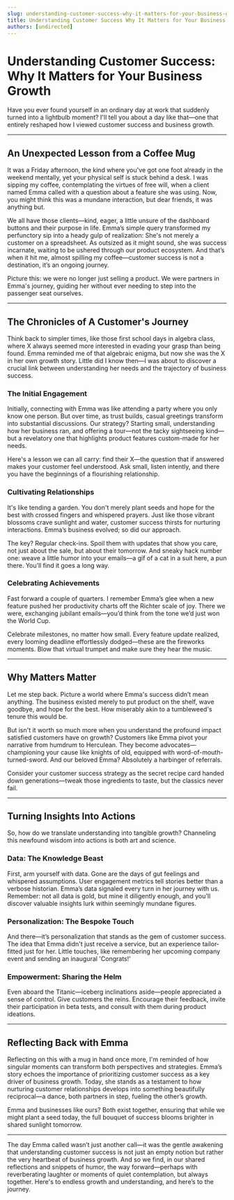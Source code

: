 ```yaml
---
slug: understanding-customer-success-why-it-matters-for-your-business-growth
title: Understanding Customer Success Why It Matters for Your Business Growth
authors: [undirected]
---
```



# Understanding Customer Success: Why It Matters for Your Business Growth

Have you ever found yourself in an ordinary day at work that suddenly turned into a lightbulb moment? I'll tell you about a day like that—one that entirely reshaped how I viewed customer success and business growth.

---

## An Unexpected Lesson from a Coffee Mug

It was a Friday afternoon, the kind where you've got one foot already in the weekend mentally, yet your physical self is stuck behind a desk. I was sipping my coffee, contemplating the virtues of free will, when a client named Emma called with a question about a feature she was using. Now, you might think this was a mundane interaction, but dear friends, it was anything but.

We all have those clients—kind, eager, a little unsure of the dashboard buttons and their purpose in life. Emma’s simple query transformed my perfunctory sip into a heady gulp of realization: She's not merely a customer on a spreadsheet. As outsized as it might sound, she was success incarnate, waiting to be ushered through our product ecosystem. And that’s when it hit me, almost spilling my coffee—customer success is not a destination, it’s an ongoing journey.

Picture this: we were no longer just selling a product. We were partners in Emma's journey, guiding her without ever needing to step into the passenger seat ourselves.

---

## The Chronicles of A Customer's Journey

Think back to simpler times, like those first school days in algebra class, where X always seemed more interested in evading your grasp than being found. Emma reminded me of that algebraic enigma, but now she was the X in her own growth story. Little did I know then—I was about to discover a crucial link between understanding her needs and the trajectory of business success.

### The Initial Engagement

Initially, connecting with Emma was like attending a party where you only know one person. But over time, as trust builds, casual greetings transform into substantial discussions. Our strategy? Starting small, understanding how her business ran, and offering a tour—not the tacky sightseeing kind—but a revelatory one that highlights product features custom-made for her needs.

Here's a lesson we can all carry: find their X—the question that if answered makes your customer feel understood. Ask small, listen intently, and there you have the beginnings of a flourishing relationship.

### Cultivating Relationships

It's like tending a garden. You don't merely plant seeds and hope for the best with crossed fingers and whispered prayers. Just like those vibrant blossoms crave sunlight and water, customer success thirsts for nurturing interactions. Emma’s business evolved; so did our approach.

The key? Regular check-ins. Spoil them with updates that show you care, not just about the sale, but about their tomorrow. And sneaky hack number one: weave a little humor into your emails—a gif of a cat in a suit here, a pun there. You’ll find it goes a long way.

### Celebrating Achievements

Fast forward a couple of quarters. I remember Emma’s glee when a new feature pushed her productivity charts off the Richter scale of joy. There we were, exchanging jubilant emails—you’d think from the tone we’d just won the World Cup.

Celebrate milestones, no matter how small. Every feature update realized, every looming deadline effortlessly dodged—these are the fireworks moments. Blow that virtual trumpet and make sure they hear the music.

---

## Why Matters Matter

Let me step back. Picture a world where Emma's success didn’t mean anything. The business existed merely to put product on the shelf, wave goodbye, and hope for the best. How miserably akin to a tumbleweed's tenure this would be.

But isn't it worth so much more when you understand the profound impact satisfied customers have on growth? Customers like Emma pivot your narrative from humdrum to Herculean. They become advocates—championing your cause like knights of old, equipped with word-of-mouth-turned-sword. And our beloved Emma? Absolutely a harbinger of referrals.

Consider your customer success strategy as the secret recipe card handed down generations—tweak those ingredients to taste, but the classics never fail.

---

## Turning Insights Into Actions

So, how do we translate understanding into tangible growth? Channeling this newfound wisdom into actions is both art and science.

### Data: The Knowledge Beast

First, arm yourself with data. Gone are the days of gut feelings and whispered assumptions. User engagement metrics tell stories better than a verbose historian. Emma’s data signaled every turn in her journey with us. Remember: not all data is gold, but mine it diligently enough, and you'll discover valuable insights lurk within seemingly mundane figures.

### Personalization: The Bespoke Touch

And there—it’s personalization that stands as the gem of customer success. The idea that Emma didn't just receive a service, but an experience tailor-fitted just for her. Little touches, like remembering her upcoming company event and sending an inaugural 'Congrats!'

### Empowerment: Sharing the Helm

Even aboard the Titanic—iceberg inclinations aside—people appreciated a sense of control. Give customers the reins. Encourage their feedback, invite their participation in beta tests, and consult with them during product ideations.

---

## Reflecting Back with Emma

Reflecting on this with a mug in hand once more, I'm reminded of how singular moments can transform both perspectives and strategies. Emma’s story echoes the importance of prioritizing customer success as a key driver of business growth. Today, she stands as a testament to how nurturing customer relationships develops into something beautifully reciprocal—a dance, both partners in step, fueling the other’s growth.

Emma and businesses like ours? Both exist together, ensuring that while we might plant a seed today, the full bouquet of success blooms brighter in shared sunlight tomorrow.

---

The day Emma called wasn’t just another call—it was the gentle awakening that understanding customer success is not just an empty notion but rather the very heartbeat of business growth. And so we find, in our shared reflections and snippets of humor, the way forward—perhaps with reverberating laughter or moments of quiet contemplation, but always together. Here's to endless growth and understanding, and here’s to the journey.